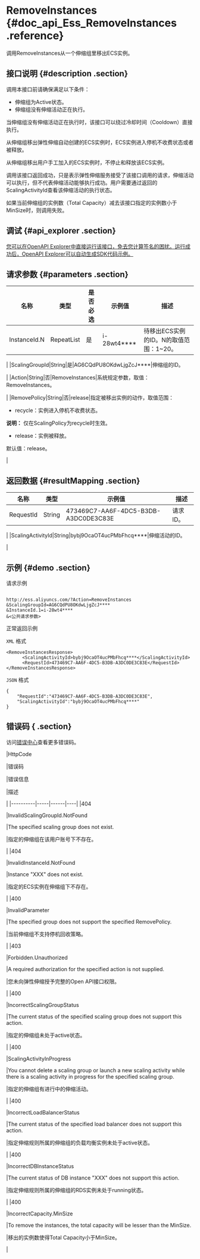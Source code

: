# RemoveInstances {#doc_api_Ess_RemoveInstances .reference}

调用RemoveInstances从一个伸缩组里移出ECS实例。

## 接口说明 {#description .section}

调用本接口前请确保满足以下条件：

-   伸缩组为Active状态。
-   伸缩组没有伸缩活动正在执行。

当伸缩组没有伸缩活动正在执行时，该接口可以绕过冷却时间（Cooldown）直接执行。

从伸缩组移出弹性伸缩自动创建的ECS实例时，ECS实例进入停机不收费状态或者被释放。

从伸缩组移出用户手工加入的ECS实例时，不停止和释放该ECS实例。

调用该接口返回成功，只是表示弹性伸缩服务接受了该接口调用的请求，伸缩活动可以执行，但不代表伸缩活动能够执行成功。用户需要通过返回的ScalingActivityId查看该伸缩活动的执行状态。

如果当前伸缩组的实例数（Total Capacity）减去该接口指定的实例数小于MinSize时，则调用失败。

## 调试 {#api_explorer .section}

[您可以在OpenAPI Explorer中直接运行该接口，免去您计算签名的困扰。运行成功后，OpenAPI Explorer可以自动生成SDK代码示例。](https://api.aliyun.com/#product=Ess&api=RemoveInstances&type=RPC&version=2014-08-28)

## 请求参数 {#parameters .section}

|名称|类型|是否必选|示例值|描述|
|--|--|----|---|--|
|InstanceId.N|RepeatList|是|i-28wt4\*\*\*\*|待移出ECS实例的ID。N的取值范围：1~20。

 |
|ScalingGroupId|String|是|AG6CQdPU8OKdwLjgZcJ\*\*\*\*|伸缩组的ID。

 |
|Action|String|否|RemoveInstances|系统规定参数，取值：RemoveInstances。

 |
|RemovePolicy|String|否|release|指定被移出实例的动作，取值范围：

 -   recycle：实例进入停机不收费状态。

**说明：** 仅在ScalingPolicy为recycle时生效。

-   release：实例被释放。

 默认值：release。

 |

## 返回数据 {#resultMapping .section}

|名称|类型|示例值|描述|
|--|--|---|--|
|RequestId|String|473469C7-AA6F-4DC5-B3DB-A3DC0DE3C83E|请求ID。

 |
|ScalingActivityId|String|bybj9OcaOT4ucPMbFhcq\*\*\*\*|伸缩活动的ID。

 |

## 示例 {#demo .section}

请求示例

``` {#request_demo}

http://ess.aliyuncs.com/?Action=RemoveInstances
&ScalingGroupId=AG6CQdPU8OKdwLjgZcJ****
&InstanceId.1=i-28wt4****
&<公共请求参数>

```

正常返回示例

`XML` 格式

``` {#xml_return_success_demo}
<RemoveInstancesResponse>
      <ScalingActivityId>bybj9OcaOT4ucPMbFhcq****</ScalingActivityId>
      <RequestId>473469C7-AA6F-4DC5-B3DB-A3DC0DE3C83E</RequestId>
</RemoveInstancesResponse>
```

`JSON` 格式

``` {#json_return_success_demo}
{
	"RequestId":"473469C7-AA6F-4DC5-B3DB-A3DC0DE3C83E",
	"ScalingActivityId":"bybj9OcaOT4ucPMbFhcq****"
}
```

## 错误码 { .section}

访问[错误中心](https://error-center.aliyun.com/status/product/Ess)查看更多错误码。

|HttpCode

|错误码

|错误信息

|描述

|
|----------|-----|------|----|
|404

|InvalidScalingGroupId.NotFound

|The specified scaling group does not exist.

|指定的伸缩组在该用户账号下不存在。

|
|404

|InvalidInstanceId.NotFound

|Instance "XXX" does not exist.

|指定的ECS实例在伸缩组下不存在。

|
|400

|InvalidParameter

|The specified group does not support the specified RemovePolicy.

|当前伸缩组不支持停机回收策略。

|
|403

|Forbidden.Unauthorized

|A required authorization for the specified action is not supplied.

|您未向弹性伸缩授予完整的Open API接口权限。

|
|400

|IncorrectScalingGroupStatus

|The current status of the specified scaling group does not support this action.

|指定的伸缩组未处于active状态。

|
|400

|ScalingActivityInProgress

|You cannot delete a scaling group or launch a new scaling activity while there is a scaling activity in progress for the specified scaling group.

|指定的伸缩组有进行中的伸缩活动。

|
|400

|IncorrectLoadBalancerStatus

|The current status of the specified load balancer does not support this action.

|指定伸缩规则所属的伸缩组的负载均衡实例未处于active状态。

|
|400

|IncorrectDBInstanceStatus

|The current status of DB instance "XXX" does not support this action.

|指定伸缩规则所属的伸缩组的RDS实例未处于running状态。

|
|400

|IncorrectCapacity.MinSize

|To remove the instances, the total capacity will be lesser than the MinSize.

|移出的实例数使得Total Capacity小于MinSize。

|

